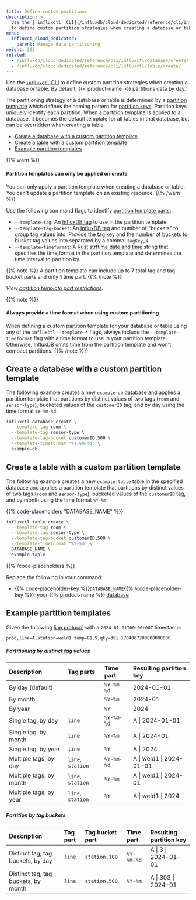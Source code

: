 ```yaml
---
title: Define custom partitions
description: >
  Use the [`influxctl` CLI](/influxdb/cloud-dedicated/reference/cli/influxctl/)
  to define custom partition strategies when creating a database or table.
menu:
  influxdb_cloud_dedicated:
    parent: Manage data partitioning
weight: 202
related:
  - /influxdb/cloud-dedicated/reference/cli/influxctl/database/create/
  - /influxdb/cloud-dedicated/reference/cli/influxctl/table/create/
---
```


Use the [`influxctl` CLI](/influxdb/cloud-dedicated/reference/cli/influxctl/)
to define custom partition strategies when creating a database or table.
By default, {{< product-name >}} partitions data by day.

The partitioning strategy of a database or table is determined by a
[partition template](/influxdb/cloud-dedicated/admin/custom-partitions/#partition-templates)
which defines the naming pattern for [partition keys](/influxdb/cloud-dedicated/admin/custom-partitions/#partition-keys).
Partition keys uniquely identify each partition.
When a partition template is applied to a database, it becomes the default template
for all tables in that database, but can be overridden when creating a
table.

- [Create a database with a custom partition template](#create-a-database-with-a-custom-partition-template)
- [Create a table with a custom partition template](#create-a-table-with-a-custom-partition-template)
- [Example partition templates](#example-partition-templates)

{{% warn %}}

#### Partition templates can only be applied on create

You can only apply a partition template when creating a database or table.
You can't update a partition template on an existing resource.
{{% /warn %}}

Use the following command flags to identify
[partition template parts](/influxdb/cloud-dedicated/admin/custom-partitions/partition-templates/#tag-part-templates):

- `--template-tag`: An [InfluxDB tag](/influxdb/cloud-dedicated/reference/glossary/#tag)
  to use in the partition template.
- `--template-tag-bucket`: An [InfluxDB tag](/influxdb/cloud-dedicated/reference/glossary/#tag)
  and number of "buckets" to group tag values into.
  Provide the tag key and the number of buckets to bucket tag values into
  separated by a comma: `tagKey,N`.
- `--template-timeformat`: A [Rust strftime date and time](/influxdb/cloud-dedicated/admin/custom-partitions/partition-templates/#time-part-templates)
  string that specifies the time format in the partition template and determines
  the time interval to partition by.

{{% note %}}
A partition template can include up to 7 total tag and tag bucket parts
and only 1 time part.
{{% /note %}}

_View [partition template part restrictions](/influxdb/cloud-dedicated/admin/custom-partitions/partition-templates/#restrictions)._

{{% note %}}
#### Always provide a time format when using custom partitioning

When defining a custom partition template for your database or table using any
of the `influxctl` `--template-*` flags, always include the `--template-timeformat`
flag with a time format to use in your partition template.
Otherwise, InfluxDB omits time from the partition template and won't compact partitions.
{{% /note %}}

## Create a database with a custom partition template

The following example creates a new `example-db` database and applies a partition
template that partitions by distinct values of two tags (`room` and `sensor-type`),
bucketed values of the `customerID` tag, and by day using the time format `%Y-%m-%d`:

<!--Skip database create and delete tests: namespaces aren't reusable-->
<!--pytest.mark.skip-->

```sh
influxctl database create \
  --template-tag room \
  --template-tag sensor-type \
  --template-tag-bucket customerID,500 \
  --template-timeformat '%Y-%m-%d' \
  example-db
```

## Create a table with a custom partition template

The following example creates a new `example-table` table in the specified
database and applies a partition template that partitions by distinct values of
two tags (`room` and `sensor-type`), bucketed values of the `customerID` tag,
and by month using the time format `%Y-%m`:

<!--Skip database create and delete tests: namespaces aren't reusable-->
<!--pytest.mark.skip-->

{{% code-placeholders "DATABASE_NAME" %}}

```sh
influxctl table create \
  --template-tag room \
  --template-tag sensor-type \
  --template-tag-bucket customerID,500 \
  --template-timeformat '%Y-%m' \
  DATABASE_NAME \
  example-table
```

{{% /code-placeholders %}}

Replace the following in your command:

- {{% code-placeholder-key %}}`DATABASE_NAME`{{% /code-placeholder-key %}}: your {{% product-name %}} [database](/influxdb/cloud-dedicated/admin/databases/)

<!--actual test

```sh

# Test the preceding command outside of the code block.
# influxctl authentication requires TTY interaction--
# output the auth URL to a file that the host can open.

TABLE_NAME=table_TEST_RUN
script -c "influxctl table create \
  --template-tag room \
  --template-tag sensor-type \
  --template-tag-bucket customerID,500 \
  --template-timeformat '%Y-%m' \
  DATABASE_NAME \
  $TABLE_NAME" \
 /dev/null > /shared/urls.txt

script -c "influxctl query \
 --database DATABASE_NAME \
 --token DATABASE_TOKEN \
 'SHOW TABLES'" > /shared/temp_tables.txt
grep -q $TABLE_NAME /shared/temp_tables.txt
rm /shared/temp_tables.txt
```

-->

## Example partition templates

Given the following [line protocol](/influxdb/cloud-dedicated/reference/syntax/line-protocol/)
with a `2024-01-01T00:00:00Z` timestamp:

```text
prod,line=A,station=weld1 temp=81.9,qty=36i 1704067200000000000
```

##### Partitioning by distinct tag values

| Description             | Tag parts         | Time part  | Resulting partition key  |
| :---------------------- | :---------------- | :--------- | :----------------------- |
| By day (default)        |                   | `%Y-%m-%d` | 2024-01-01               |
| By month                |                   | `%Y-%m`    | 2024-01                  |
| By year                 |                   | `%Y`       | 2024                     |
| Single tag, by day      | `line`            | `%Y-%m-%d` | A \| 2024-01-01          |
| Single tag, by month    | `line`            | `%Y-%m`    | A \| 2024-01             |
| Single tag, by year     | `line`            | `%Y`       | A \| 2024                |
| Multiple tags, by day   | `line`, `station` | `%Y-%m-%d` | A \| weld1 \| 2024-01-01 |
| Multiple tags, by month | `line`, `station` | `%Y-%m`    | A \| weld1 \| 2024-01    |
| Multiple tags, by year  | `line`, `station` | `%Y`       | A \| weld1 \| 2024       |

##### Partition by tag buckets

| Description                         | Tag part | Tag bucket part | Time part  | Resulting partition key |
| :---------------------------------- | :------- | :-------------- | :--------- | :---------------------- |
| Distinct tag, tag buckets, by day   | `line`   | `station,100`   | `%Y-%m-%d` | A \| 3 \| 2024-01-01    |
| Distinct tag, tag buckets, by month | `line`   | `station,500`   | `%Y-%m`    | A \| 303 \| 2024-01     |

